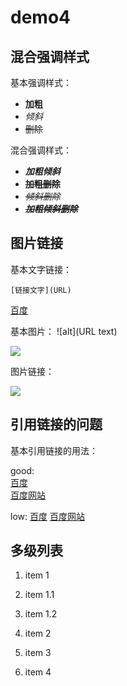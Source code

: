 # demo4

## 混合强调样式

基本强调样式：

- **加粗**
- *倾斜*
- ~~删除~~

混合强调样式：

- ***加粗倾斜***
- **~~加粗删除~~**
- *~~倾斜删除~~*
- ***~~加粗倾斜删除~~***

## 图片链接

基本文字链接：

    [链接文字](URL)
    
[百度](http://www.baidu.com)

基本图片：
    ![alt](URL text)


![](https://www.baidu.com/img/bd_logo1.png)

图片链接：

[![][baidu_logo]][baidu]


## 引用链接的问题

基本引用链接的用法：

good:  
[百度][baidu]  
[百度网站][baidu]

low:
[百度]
[百度网站]


<!-- 以下是本文中的链接 -->

[baidu]: http://www.baidu.com
[baidu_logo]: https://www.baidu.com/img/bd_logo1.png
[百度]: http://www.baidu.com
[百度网站]: http://www.baidu.com


## 多级列表

1. item 1
  1. item 1.1
  2. item 1.2
2. item 2


3. item 3
4. item 4
